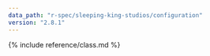 ```yaml
---
data_path: "r-spec/sleeping-king-studios/configuration"
version: "2.8.1"
---
```


{% include reference/class.md %}
